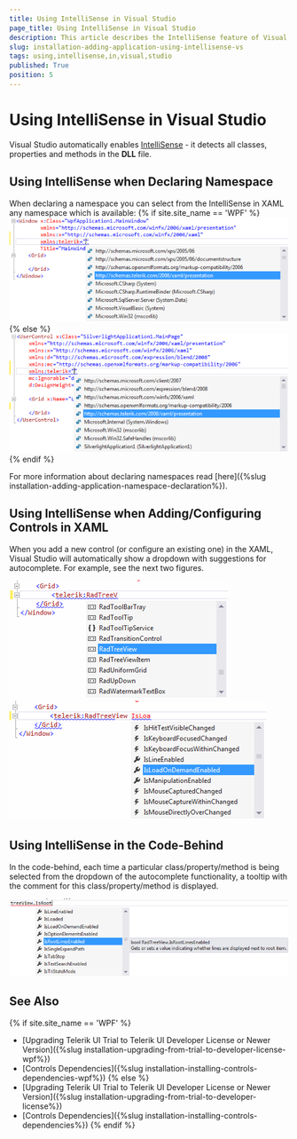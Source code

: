 ```yaml
---
title: Using IntelliSense in Visual Studio
page_title: Using IntelliSense in Visual Studio
description: This article describes the IntelliSense feature of Visual Studio.
slug: installation-adding-application-using-intellisense-vs
tags: using,intellisense,in,visual,studio
published: True
position: 5
---
```


# Using IntelliSense in Visual Studio

Visual Studio automatically enables [IntelliSense](http://en.wikipedia.org/wiki/IntelliSense) - it detects all classes, properties and methods in the __DLL__ file.

## Using IntelliSense when Declaring Namespace

When declaring a namespace you can select from the IntelliSense in XAML any namespace which is available:
{% if site.site_name == 'WPF' %}
![Common Installing Namespace Declaration 1](images/installation-adding-application-using-intellisense-vs-wpf-0.png)
{% else %}
![Common Installing Namespace Declaration 2](images/installation-adding-application-using-intellisense-vs-wpf-1.png)
{% endif %}

For more information about declaring namespaces read [here]({%slug installation-adding-application-namespace-declaration%}).

## Using IntelliSense when Adding/Configuring Controls in XAML

When you add a new control (or configure an existing one) in the XAML, Visual Studio will automatically show a dropdown with suggestions for autocomplete. For example, see the next two figures.

![Common Installing Namespace Declaration 3](images/installation-adding-application-using-intellisense-vs-wpf-2.png)
![Common Installing Namespace Declaration 4](images/installation-adding-application-using-intellisense-vs-wpf-3.png)

## Using IntelliSense in the Code-Behind

In the code-behind, each time a particular class/property/method is being selected from the dropdown of the autocomplete functionality, a tooltip with the comment for this class/property/method is displayed.

![Common Installing Namespace Declaration 5](images/installation-adding-application-using-intellisense-vs-wpf-4.png)

## See Also  
{% if site.site_name == 'WPF' %}
 * [Upgrading Telerik UI Trial to Telerik UI Developer License or Newer Version]({%slug installation-upgrading-from-trial-to-developer-license-wpf%})
 * [Controls Dependencies]({%slug installation-installing-controls-dependencies-wpf%})
{% else %}
 * [Upgrading Telerik UI Trial to Telerik UI Developer License or Newer Version]({%slug installation-upgrading-from-trial-to-developer-license%})
 * [Controls Dependencies]({%slug installation-installing-controls-dependencies%})
{% endif %}